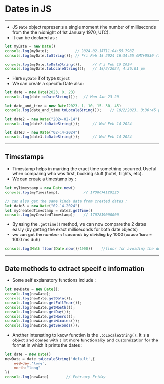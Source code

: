 # Dates in JS
---
- JS `Date` object represents a single moment (the number of milliseconds from the the midnight of 1st January 1970, UTC).
- It can be declared as : 
```javascript
let myDate = new Date()
console.log(myDate);            // 2024-02-16T11:04:55.798Z
console.log(myDate.toString()); // Fri Feb 16 2024 16:34:55 GMT+0530 (India Standard Time)

console.log(myDate.toDateString());     // Fri Feb 16 2024
console.log(myDate.toLocaleString());   // 16/2/2024, 4:36:01 pm
```
- Here `myDate` if of type `Object`
- We can create a specific Date also : 
```javascript
let date = new Date(2023, 0, 23)
console.log(date.toDateString());   // Mon Jan 23 20

let date_and_time = new Date(2023, 1, 10, 15, 30, 45)
console.log(date_and_time.toLocaleString());    // 10/2/2023, 3:30:45 pm

let date2 = new Date("2024-02-14")
console.log(date2.toDateString());      // Wed Feb 14 2024

let date3 = new Date("02-14-2024")
console.log(date3.toDateString());      // Wed Feb 14 2024
```
---

## Timestamps

- Timestamp helps in marking the exact time something occurred. Useful when comparing who was first, booking stuff (hotel, flights, etc).
- We can create a timestamp by : 
```javascript
let myTimestamp = new Date.now()
console.log(myTimestamp);           // 1708094128225

// can also get the same kinda data from created dates : 
let date3 = new Date("02-14-2024")
let myCreatedTimestamp = date3.getTime()
console.log(myCreatedTimestamp);    // 1707849000000
```
- By using the `.getTime()` method, we can now compare the 2 dates easily (by getting the exact milliseconds for both date objects)
- we can get the number of seconds by dividing by 1000 (cause 1sec = 1000 ms duh)
```javascript
console.log(Math.floor(Date.now()/1000))    //floor for avoiding the decimals
```
---
## Date methods to extract specific information

- Some self explanatory functions include :  
```javascript
let newDate = new Date();
console.log(newDate);
console.log(newDate.getDate());
console.log(newDate.getFullYear());
console.log(newDate.getMonth());
console.log(newDate.getDay());
console.log(newDate.getHours());
console.log(newDate.getMinutes());
console.log(newDate.getSeconds());
```
- Another interesting to know function is the `.toLocaleString()`. It is a object and comes with a lot more functionality and customization for the format in which it prints the dates : 
```javascript
let date = new Date()
newDate = date.toLocaleString('default',{
    weekday:'long',
    month:"long"
})
console.log(newDate)        // February Friday
```